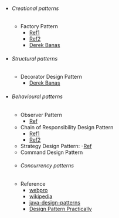 - ###### Creational patterns
    - Factory Pattern
      - [Ref1](https://www.youtube.com/watch?v=Bhh9rIMLdF0)
      - [Ref2]( https://www.youtube.com/watch?v=q9p-E19JFlA&list=PLmCsXDGbJHdjuUze0StiXHaA9StwfhYEi&index=2)
      - [Derek Banas]( https://www.youtube.com/watch?v=ub0DXaeV6hA&list=PLF206E906175C7E07&index=5)
- ###### Structural patterns
  - Decorator Design Pattern
      - [Derek Banas](https://www.youtube.com/watch?v=j40kRwSm4VE&list=PLF206E906175C7E07&index=11)
- ###### Behavioural patterns
  - Observer Pattern
    - [Ref](https://www.youtube.com/watch?v=rWvXJo3OAzs&list=PL0912A06FFE3402EC)
  - Chain of Responsibility Design Pattern
    - [Ref1](https://www.youtube.com/watch?v=jDX6x8qmjbA&list=PLF206E906175C7E07&index=22)
    - [Ref2](https://www.youtube.com/watch?v=BsuhLJb6vo0)
  - Strategy Design Pattern:
      -[Ref](https://www.youtube.com/watch?v=-NCgRD9-C6o&index=3&list=PLF206E906175C7E07)
  - Command Design Pattern
  - ###### Concurrency patterns
  - Reference
    - [webpro](http://webpro.github.io/programming-principles/)
    - [wikipedia](https://en.wikipedia.org/wiki/Software_design_pattern)
    - [java-design-patterns](http://java-design-patterns.com/patterns/)
    - [Design Pattern Practically]( https://www.youtube.com/embed/YDobmucohqk)
